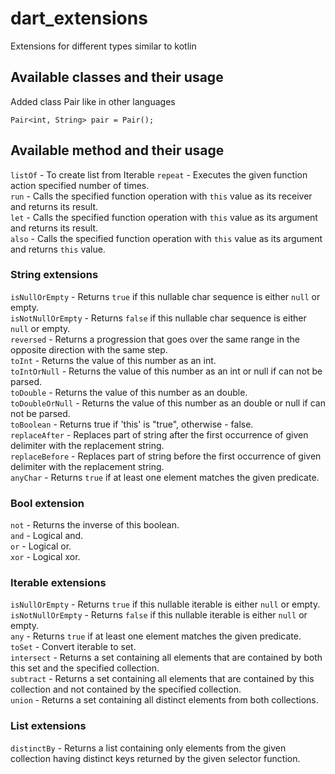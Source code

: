 # dart_extensions

Extensions for different types similar to kotlin

## Available classes and their usage

Added class Pair like in other languages
```
Pair<int, String> pair = Pair();
```

## Available method and their usage

`listOf` - To create list from Iterable
`repeat` - Executes the given function action specified number of times.<br/>
`run` - Calls the specified function operation with `this` value as its receiver and returns its result.<br/>
`let` - Calls the specified function operation with `this` value as its argument and returns its result.<br/>
`also` - Calls the specified function operation with `this` value as its argument and returns `this` value.<br/>

### String extensions

`isNullOrEmpty` - Returns `true` if this nullable char sequence is either `null` or empty.<br/>
`isNotNullOrEmpty` - Returns `false` if this nullable char sequence is either `null` or empty.<br/>
`reversed` - Returns a progression that goes over the same range in the opposite direction with the same step.<br/>
`toInt` - Returns the value of this number as an int.<br/>
`toIntOrNull` - Returns the value of this number as an int or null if can not be parsed.<br/>
`toDouble` - Returns the value of this number as an double.<br/>
`toDoubleOrNull` - Returns the value of this number as an double or null if can not be parsed.<br/>
`toBoolean` - Returns true if 'this' is "true", otherwise - false.<br/>
`replaceAfter` - Replaces part of string after the first occurrence of given delimiter with the replacement string.<br/>
`replaceBefore` - Replaces part of string before the first occurrence of given delimiter with the replacement string.<br/>
`anyChar` - Returns `true` if at least one element matches the given predicate.<br/>

### Bool extension

`not` - Returns the inverse of this boolean.  
`and` - Logical and.  
`or` - Logical or.  
`xor` - Logical xor.

### Iterable extensions

`isNullOrEmpty` - Returns `true` if this nullable iterable is either `null` or empty.  
`isNotNullOrEmpty` - Returns `false` if this nullable iterable is either `null` or empty.  
`any` - Returns `true` if at least one element matches the given predicate.  
`toSet` - Convert iterable to set.  
`intersect` - Returns a set containing all elements that are contained by both this set and the specified collection.  
`subtract` - Returns a set containing all elements that are contained  by this collection and not contained by the specified collection.  
`union` - Returns a set containing all distinct elements from both collections.

### List extensions

`distinctBy` - Returns a list containing only elements from the given collection having distinct keys returned by the given selector function.

